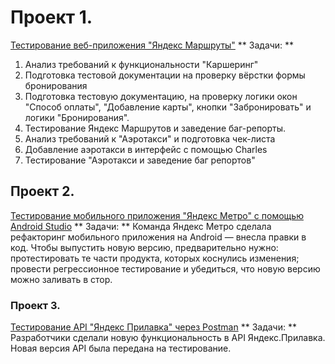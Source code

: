 # Проект 1. 
[Тестирование веб-приложения "Яндекс Маршруты"](https://docs.google.com/spreadsheets/d/11ln5z2pMwzKGNQCwn-5OAdX8-4geADlRS8XB9fagzzg/edit?gid=1567345705#gid=1567345705) 
** Задачи: ** 
1) Анализ требований к функциональности "Каршеринг"
2) Подготовка тестовой документации на проверку вёрстки формы бронирования 
3) Подготовка тестовую документацию, на проверку логики окон "Способ оплаты", "Добавление карты", кнопки "Забронировать" и логики "Бронирования".
3) Тестирование Яндекс Маршрутов и заведение баг-репорты.
4) Анализ требований к "Аэротакси" и подготовка чек-листа
5) Добавление аэротакси в интерфейс с помощью Charles 
6) Тестирование "Аэротакси и заведение баг репортов"
## Проект 2.
[Тестирование мобильного приложения "Яндекс Метро" с помощью Android Studio](https://docs.google.com/spreadsheets/d/10zu6LeQhjy72NrfEEUqaFrp_F0QWIC-Bp0XMdzB9gAA/edit?gid=899462569#gid=899462569) 
** Задачи: ** 
Команда Яндекс Метро сделала рефакторинг мобильного приложения на Android — внесла правки в код. Чтобы выпустить новую версию, предварительно нужно: протестировать те части продукта, которых коснулись изменения;
провести регрессионное тестирование и убедиться, что новую версию можно заливать в стор.
### Проект 3. 
[Тестирование API "Яндекс Прилавка" через Postman](https://docs.google.com/spreadsheets/d/1aTIhAizlkVFcbWBDplD2Urae4gXqylmJfyU3aToCEcs/edit?gid=2006427015#gid=2006427015) 
** Задачи: **
Разработчики сделали новую функциональность в API Яндекс.Прилавка. Новая версия API была передана на тестирование. 
